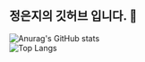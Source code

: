 ## 정은지의 깃허브 입니다. 👋

<!--
**ycs-202007071/ycs-202007071** is a ✨ _special_ ✨ repository because its `README.md` (this file) appears on your GitHub profile.

Here are some ideas to get you started:

- 🔭 I’m currently working on ...
- 🌱 I’m currently learning ...
- 👯 I’m looking to collaborate on ...
- 🤔 I’m looking for help with ...
- 💬 Ask me about ...
- 📫 How to reach me: ...
- 😄 Pronouns: ...
- ⚡ Fun fact: ...
-->
![Anurag's GitHub stats](https://github-readme-stats.vercel.app/api?username=ycs-202007071&show_icons=true&theme=radical)
<br>
![Top Langs](https://github-readme-stats.vercel.app/api/top-langs/?username=ycs-202007071&layout=compact)
